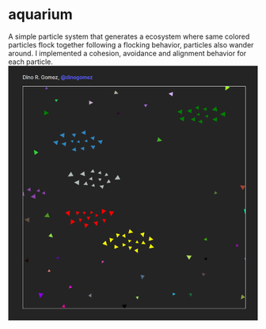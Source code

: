 # aquarium
A simple particle system that generates a ecosystem where same colored particles flock together following a flocking behavior, particles also wander around. I implemented a cohesion, avoidance and alignment behavior for each particle. 
![img](public/md.png)  
